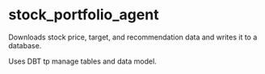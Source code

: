 # stock_portfolio_agent

Downloads stock price, target, and recommendation data and writes it to a database. 

Uses DBT tp manage tables and data model.
